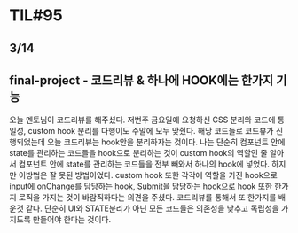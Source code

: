 # TIL#95

## 3/14

## final-project - 코드리뷰 & 하나에 HOOK에는 한가지 기능 

오늘 멘토님이 코드리뷰를 해주셨다. 저번주 금요일에 요청하신 CSS 분리와 코드에 통일성, custom hook 분리를 다행이도 주말에 모두 맞췄다. 해당 코드들로 코드뷰가 진행되었는데 오늘 코드리뷰는 hook안을 분리하자는 것이다. 나는 단순히 컴포넌트 안에 state를 관리하는 코드들을 hook으로 분리하는 것이 custom hook의 역할인 줄 알아서 컴포넌트 안에 state를 관리하는 코드들을 전부 빼와서 하나의 hook에 넣었다. 하지만 이방법은 잘 못된 방법이었다. custom hook 또한 각각에 역할을 가진 hook으로 input에 onChange를 담당하는 hook, Submit을 담당하는 hook으로 hook 또한 한가지 로직을 가지는 것이 바람직하다는 의견을 주셨다. 코드리뷰를 통해서 또 한가지를 배운것 같다. 단순히 UI와 STATE분리가 아닌 모든 코드들은 의존성을 낮추고 독립성을 가지도록 만들어야 한다는 것이다. 